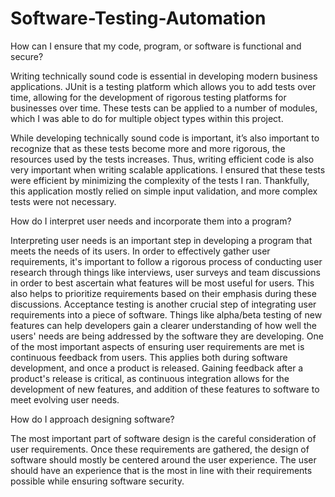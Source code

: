 # Software-Testing-Automation

How can I ensure that my code, program, or software is functional and secure?

Writing technically sound code is essential in developing modern business applications. JUnit is a testing platform which allows you to add tests over time, allowing for the development of rigorous testing platforms for businesses over time. These tests can be applied to a number of modules, which I was able to do for multiple object types within this project.

While developing technically sound code is important, it’s also important to recognize that as these tests become more and more rigorous, the resources used by the tests increases. Thus, writing efficient code is also very important when writing scalable applications. I ensured that these tests were efficient by minimizing the complexity of the tests I ran. Thankfully, this application mostly relied on simple input validation, and more complex tests were not necessary.

How do I interpret user needs and incorporate them into a program?

Interpreting user needs is an important step in developing a program that meets the needs of its users. In order to effectively gather user requirements, it's important to follow a rigorous process of conducting user research through things like interviews, user surveys and team discussions in order to best ascertain what features will be most useful for users. This also helps to prioritize requirements based on their emphasis during these discussions. Acceptance testing is another crucial step of integrating user requirements into a piece of software. Things like alpha/beta testing of new features can help developers gain a clearer understanding of how well the users' needs are being addressed by the software they are developing. One of the most important aspects of ensuring user requirements are met is continuous feedback from users. This applies both during software development, and once a product is released. Gaining feedback after a product's release is critical, as continuous integration allows for the development of new features, and addition of these features to software to meet evolving user needs.

How do I approach designing software?

The most important part of software design is the careful consideration of user requirements. Once these requirements are gathered, the design of software should mostly be centered around the user experience. The user should have an experience that is the most in line with their requirements possible while ensuring software security.
